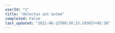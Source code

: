```yaml
---
userId: "1"
title: "delectus aut autem"
completed: False
last_updated: "2021-06-22T09:58:23.103037+05:30"
---
```

